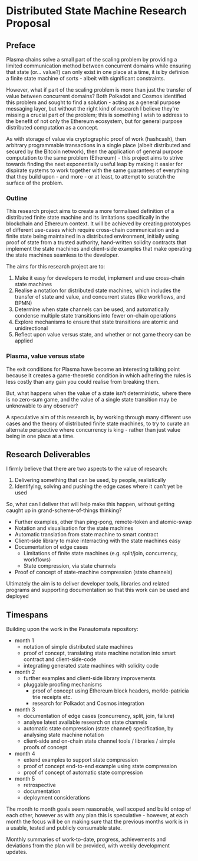 # Distributed State Machine Research Proposal

## Preface

Plasma chains solve a small part of the scaling problem by providing a limited communication method between concurrent domains while ensuring that state (or... value?) can only exist in one place at a time, it is by definion a finite state machine of sorts - albeit with significant constraints.

However, what if part of the scaling problem is more than just the transfer of value between concurrent domains? Both Polkadot and Cosmos identified this problem and sought to find a solution - acting as a general purpose messaging layer, but without the right kind of research I believe they're missing a crucial part of the problem; this is something I wish to address to the benefit of not only the Ethereum ecosystem, but for general purpose distributed computation as a concept.

As with storage of value via cryptographic proof of work (hashcash), then arbitrary programmable transactions in a single place (albeit distributed and secured by the Bitcoin network), then the application of general purpose computation to the same problem (Ethereum) - this project aims to strive towards finding the next exponentially useful leap by making it easier for dispirate systems to work together with the same guarantees of everything that they build upon - and more - or at least, to attempt to scratch the surface of the problem.


### Outline

This research project aims to create a more formalised definition of a distributed finite state machine and its limitations specifically in the blockchain and Ethereum context. It will be achieved by creating prototypes of different use-cases which require cross-chain communication and a finite state being maintained in a distributed environment, initially using proof of state from a trusted authority, hand-written solidity contracts that implement the state machines and client-side examples that make operating the state machines seamless to the developer.

The aims for this research project are to:

 1. Make it easy for developers to model, implement and use cross-chain state machines
 2. Realise a notation for distributed state machines, which includes the transfer of state and value, and concurrent states (like workflows, and BPMN)
 3. Determine when state channels can be used, and automatically condense multiple state transitions into fewer on-chain operations
 4. Explore mechanisms to ensure that state transitions are atomic and unidirectional
 5. Reflect upon value versus state, and whether or not game theory can be applied


### Plasma, value versus state

The exit conditions for Plasma have become an interesting talking point because it creates a game-theoretic condition in which adhering the rules is less costly than any gain you could realise from breaking them.

But, what happens when the value of a state isn't deterministic, where there is no zero-sum game, and the value of a single state transition may be unknowable to any observer?

A speculative aim of this research is, by working through many different use cases and the theory of distributed finite state machines, to try to curate an alternate perspective where concurrency is king - rather than just value being in one place at a time.


## Research Deliverables

I firmly believe that there are two aspects to the value of research:

 1. Delivering something that can be used, by people, realistically
 2. Identifying, solving and pushing the edge cases where it can't yet be used

So, what can I deliver that will help make this happen, without getting caught up in grand-scheme-of-things thinking?

 * Further examples, other than ping-pong, remote-token and atomic-swap
 * Notation and visualisation for the state machines
 * Automatic translation from state machine to smart contract
 * Client-side library to make interracting with the state machines easy
 * Documentation of edge cases
   * Limitations of finite state machines (e.g. split/join, concurrency, workflows)
   * State compression, via state channels
 * Proof of concept of state-machine compression (state channels)

Ultimately the aim is to deliver developer tools, libraries and related programs and supporting documentation so that this work can be used and deployed 

## Timespans

Building upon the work in the Panautomata repository:

 * month 1
   * notation of simple distributed state machines
   * proof of concept, translating state machine notation into smart contract and client-side-code
   * integrating generated state machines with solidity code
 * month 2
   * further examples and client-side library improvements
   * pluggable proofing mechanisms
     * proof of concept using Ethereum block headers, merkle-patricia trie receipts etc.
     * research for Polkadot and Cosmos integration
 * month 3
   * documentation of edge cases (concurrency, split, join, failure)
   * analyse latest available research on state channels
   * automatic state compression (state channel) specification, by analysing state machine notation
   * client-side and on-chain state channel tools / libraries / simple proofs of concept
 * month 4
   * extend examples to support state compression
   * proof of concept end-to-end example using state compression
   * proof of concept of automatic state compression
 * month 5
   * retrospective
   * documentation
   * deployment considerations

The month to month goals seem reasonable, well scoped and build ontop of each other, however as with any plan this is speculative - however, at each month the focus will be on making sure that the previous months work is in a usable, tested and publicly consumable state. 

Monthly summaries of work-to-date, progress, achievements and deviations from the plan will be provided, with weekly development updates.
